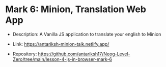# Mark 6: Minion, Translation Web App

  - Description: A Vanilla JS application to translate your english to Minion

  - Link: https://antariksh-minion-talk.netlify.app/

  - Repository: https://github.com/antariksh17/Neog-Level-Zero/tree/main/lesson-4-js-in-browser-mark-6
